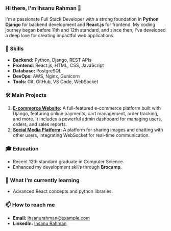 ### Hi there, I'm Ihsanu Rahman 👋

I'm a passionate Full Stack Developer with a strong foundation in **Python Django** for backend development and **React.js** for frontend. My coding journey began before 11th and 12th standard, and since then, I've developed a deep love for creating impactful web applications.


### 🚀 Skills
- **Backend:** Python, Django, REST APIs
- **Frontend:** React.js, HTML, CSS, JavaScript
- **Database:** PostgreSQL
- **DevOps:** AWS, Nginx, Gunicorn
- **Tools:** Git, GitHub, VS Code, WebSocket

### 🛠 Main Projects
1. **[E-commerce Website](https://ihsan.website/):** A full-featured e-commerce platform built with Django, featuring online payments, cart management, order tracking, and more. It includes a powerful admin dashboard for managing users, orders, and sales reports.
2. **[Social Media Platform](https://mediacapital.space):** A platform for sharing images and chatting with other users, integrating WebSocket for real-time communication.

### 🎓 Education
- Recent 12th standard graduate in Computer Science.
- Enhanced my development skills through **Brocamp**.

### 🌱 What I’m currently learning
- Advanced React concepts and python libraries.

### 📫 How to reach me
- **Email:** [ihsanurahman@example.com](mailto:ihsanurahman@example.com)
- **LinkedIn:** [Ihsanu Rahman](https://www.linkedin.com/in/ihsanurahman)
